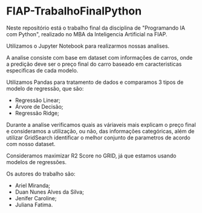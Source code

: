 # FIAP-TrabalhoFinalPython
Neste repositório está o trabalho final da disciplina de "Programando IA com Python", realizado no MBA da Inteligencia Artificial na FIAP.

Utilizamos o Jupyter Notebook para realizarmos nossas analises. 

A analise consiste com base em dataset com informações de carros, onde a predição deve ser o preço final do carro baseado em caracteristicas especificas de cada modelo.

Utilizamos Pandas para tratamento de dados e comparamos 3 tipos de modelo de regressão, que são:
 - Regressão Linear;
 - Árvore de Decisão;
 - Regressão Ridge;

Durante a analise verificamos quais as váriaveis mais explicam o preço final e consideramos a utilização, ou não, das informações categóricas, além de utilizar GridSearch identificar o melhor conjunto de parametros de acordo com nosso dataset.

Consideramos maximizar R2 Score no GRID, já que estamos usando modelos de regressões.

Os autores do trabalho são:
 - Ariel Miranda;
 - Duan Nunes Alves da Silva;
 - Jenifer Caroline;
 - Juliana Fatima.
 
 
